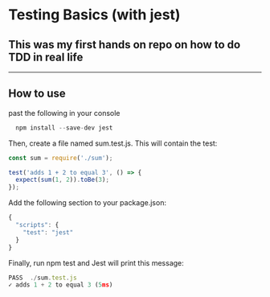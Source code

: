 # Testing Basics (with jest)

## This was my first hands on repo on how to do TDD in real life

---

## How to use 
past the following in your console
```js
  npm install --save-dev jest
```

Then, create a file named sum.test.js. This will contain the test:

```js
const sum = require('./sum');

test('adds 1 + 2 to equal 3', () => {
  expect(sum(1, 2)).toBe(3);
});
```

Add the following section to your package.json:
```js
{
  "scripts": {
    "test": "jest"
  }
}
```

Finally, run npm test and Jest will print this message:

```js
PASS  ./sum.test.js
✓ adds 1 + 2 to equal 3 (5ms)
```
